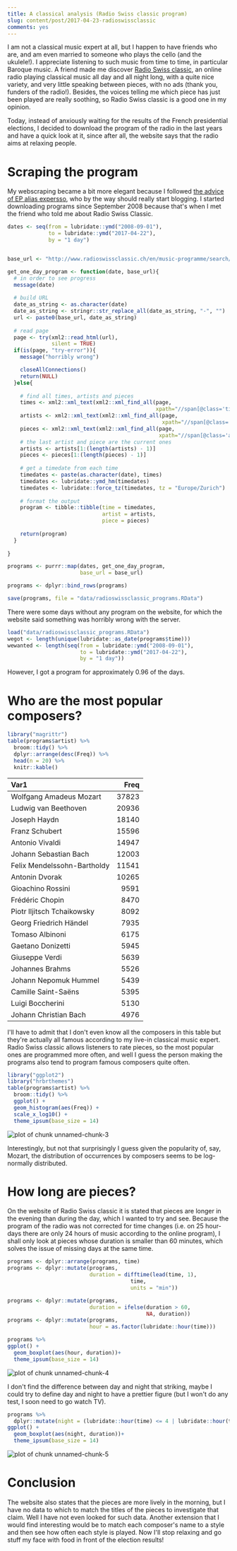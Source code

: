 ```yaml
---
title: A classical analysis (Radio Swiss classic program)
slug: content/post/2017-04-23-radioswissclassic
comments: yes
---
```



I am not a classical music expert at all, but I happen to have friends who are, and am even married to someone who plays the cello (and the ukulele!). I appreciate listening to such music from time to time, in particular Baroque music. A friend made me discover [Radio Swiss classic](http://www.radioswissclassic.ch/en), an online radio playing classical music all day and all night long, with a quite nice variety, and very little speaking between pieces, with no ads (thank you, funders of the radio!). Besides, the voices telling me which piece has just been played are really soothing, so Radio Swiss classic is a good one in my opinion. 

Today, instead of anxiously waiting for the results of the French presidential elections, I decided to download the program of the radio in the last years and have a quick look at it, since after all, the website says that the radio aims at relaxing people.

<!--more-->

# Scraping the program

My webscraping became a bit more elegant because I followed [the advice of EP alias expersso](https://twitter.com/expersso/status/839395958316232704), who by the way should really start blogging. I started downloading programs since September 2008 because that's when I met the friend who told me about Radio Swiss Classic.

```r
dates <- seq(from = lubridate::ymd("2008-09-01"),
             to = lubridate::ymd("2017-04-22"),
             by = "1 day")


base_url <- "http://www.radioswissclassic.ch/en/music-programme/search/"

get_one_day_program <- function(date, base_url){
  # in order to see progress
  message(date)
  
  # build URL
  date_as_string <- as.character(date)
  date_as_string <- stringr::str_replace_all(date_as_string, "-", "")
  url <- paste0(base_url, date_as_string)
  
  # read page
  page <- try(xml2::read_html(url),
              silent = TRUE)
  if(is(page, "try-error")){
    message("horribly wrong")

    closeAllConnections()
    return(NULL)
  }else{
    
    # find all times, artists and pieces
    times <- xml2::xml_text(xml2::xml_find_all(page, 
                                               xpath="//span[@class='time hidden-xs']//text()"))
    artists <- xml2::xml_text(xml2::xml_find_all(page, 
                                                 xpath="//span[@class='titletag']//text()"))
    pieces <- xml2::xml_text(xml2::xml_find_all(page, 
                                                xpath="//span[@class='artist']//text()"))
    # the last artist and piece are the current ones
    artists <- artists[1:(length(artists) - 1)]
    pieces <- pieces[1:(length(pieces) - 1)]
    
    # get a timedate from each time
    timedates <- paste(as.character(date), times)
    timedates <- lubridate::ymd_hm(timedates)
    timedates <- lubridate::force_tz(timedates, tz = "Europe/Zurich")
    
    # format the output
    program <- tibble::tibble(time = timedates,
                              artist = artists,
                              piece = pieces)
    
    return(program)
  }
  
}

programs <- purrr::map(dates, get_one_day_program, 
                       base_url = base_url)

programs <- dplyr::bind_rows(programs)

save(programs, file = "data/radioswissclassic_programs.RData")

```

There were some days without any program on the website, for which the website said something was horribly wrong with the server. 


```r
load("data/radioswissclassic_programs.RData")
wegot <- length(unique(lubridate::as_date(programs$time)))
wewanted <- length(seq(from = lubridate::ymd("2008-09-01"),
                       to = lubridate::ymd("2017-04-22"),
                       by = "1 day"))
```

However, I got a program for approximately 0.96 of the days.

# Who are the most popular composers?


```r
library("magrittr")
table(programs$artist) %>%
  broom::tidy() %>%
  dplyr::arrange(desc(Freq)) %>%
  head(n = 20) %>%
  knitr::kable()
```



|Var1                        |  Freq|
|:---------------------------|-----:|
|Wolfgang Amadeus Mozart     | 37823|
|Ludwig van Beethoven        | 20936|
|Joseph Haydn                | 18140|
|Franz Schubert              | 15596|
|Antonio Vivaldi             | 14947|
|Johann Sebastian Bach       | 12003|
|Felix Mendelssohn-Bartholdy | 11541|
|Antonin Dvorak              | 10265|
|Gioachino Rossini           |  9591|
|Frédéric Chopin             |  8470|
|Piotr Iljitsch Tchaikowsky  |  8092|
|Georg Friedrich Händel      |  7935|
|Tomaso Albinoni             |  6175|
|Gaetano Donizetti           |  5945|
|Giuseppe Verdi              |  5639|
|Johannes Brahms             |  5526|
|Johann Nepomuk Hummel       |  5439|
|Camille Saint-Saëns         |  5395|
|Luigi Boccherini            |  5130|
|Johann Christian Bach       |  4976|

I'll have to admit that I don't even know all the composers in this table but they're actually all famous according to my live-in classical music expert. Radio Swiss classic allows listeners to rate pieces, so the most popular ones are programmed more often, and well I guess the person making the programs also tend to program famous composers quite often.


```r
library("ggplot2")
library("hrbrthemes")
table(programs$artist) %>%
  broom::tidy() %>%
  ggplot() +
  geom_histogram(aes(Freq)) +
  scale_x_log10() +
  theme_ipsum(base_size = 14) 
```

![plot of chunk unnamed-chunk-3](/figure/source/2017-04-23-radioswissclassic/unnamed-chunk-3-1.png)

Interestingly, but not that surprisingly I guess given the popularity of, say, Mozart, the distribution of occurrences by composers seems to be log-normally distributed. 

# How long are pieces?

On the website of Radio Swiss classic it is stated that pieces are longer in the evening than during the day, which I wanted to try and see. Because the program of the radio was not corrected for time changes (i.e. on 25 hour-days there are only 24 hours of music according to the online program), I shall only look at pieces whose duration is smaller than 60 minutes, which solves the issue of missing days at the same time.


```r
programs <- dplyr::arrange(programs, time)
programs <- dplyr::mutate(programs,
                          duration = difftime(lead(time, 1),
                                       time,
                                       units = "min"))

programs <- dplyr::mutate(programs,
                          duration = ifelse(duration > 60,
                                            NA, duration))
programs <- dplyr::mutate(programs,
                          hour = as.factor(lubridate::hour(time)))

programs %>%
ggplot() +
  geom_boxplot(aes(hour, duration))+
  theme_ipsum(base_size = 14) 
```

![plot of chunk unnamed-chunk-4](/figure/source/2017-04-23-radioswissclassic/unnamed-chunk-4-1.png)

I don't find the difference between day and night that striking, maybe I could try to define day and night to have a prettier figure (but I won't do any test, I soon need to go watch TV).


```r
programs %>%
  dplyr::mutate(night = (lubridate::hour(time) <= 4 | lubridate::hour(time) >= 20)) %>%
ggplot() +
  geom_boxplot(aes(night, duration))+
  theme_ipsum(base_size = 14)
```

![plot of chunk unnamed-chunk-5](/figure/source/2017-04-23-radioswissclassic/unnamed-chunk-5-1.png)

# Conclusion

The website also states that the pieces are more lively in the morning, but I have no data to which to match the titles of the pieces to investigate that claim. Well I have not even looked for such data. Another extension that I would find interesting would be to match each composer's name to a style and then see how often each style is played. Now I'll stop relaxing and go stuff my face with food in front of the election results!
